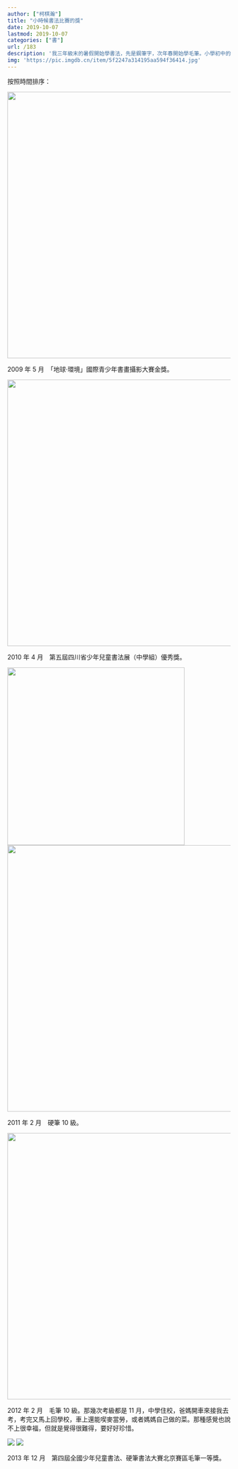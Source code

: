 ```yaml
---
author: ["柯棋瀚"]
title: "小時候書法比賽的獎"
date: 2019-10-07
lastmod: 2019-10-07
categories: ["書"]
url: /183
description: '我三年級末的暑假開始學書法，先是鋼筆字，次年春開始學毛筆。小學初中的時候經常參加一些書法比賽，但大多數時候名次都不怎麼高。下面挑一些好看些的發上來。'
img: 'https://pic.imgdb.cn/item/5f2247a314195aa594f36414.jpg'
---
```


按照時間排序：

<img src="https://pic.superbed.cn/item/5d9ad350451253d178e60acc.jpg" width="600">

2009 年 5 月　「地球·環境」國際青少年書畫攝影大賽金獎。

<img src="https://pic.superbed.cn/item/5d9ad350451253d178e60ac3.jpg" width="600">

2010 年 4 月　第五屆四川省少年兒童書法展（中學組）優秀獎。

<img src="https://pic.superbed.cn/item/5d9ad350451253d178e60ad6.jpg" width="400">

<img src="https://pic.superbed.cn/item/5d9ad350451253d178e60ad0.jpg" width="600">

2011 年 2 月　硬筆 10 級。

<img src="https://pic.superbed.cn/item/5d9ad350451253d178e60ace.jpg" width="600">

2012 年 2 月　毛筆 10 級。那幾次考級都是 11 月，中學住校，爸媽開車來接我去考，考完又馬上回學校，車上還能喫麥當勞，或者媽媽自己做的菜。那種感覺也說不上很幸福，但就是覺得很難得，要好好珍惜。

<img src="https://pic.superbed.cn/item/5d9ad350451253d178e60ac8.jpg">

<img src="https://pic.superbed.cn/item/5d9ad350451253d178e60aca.jpg">

2013 年 12 月　第四屆全國少年兒童書法、硬筆書法大賽北京賽區毛筆一等獎。
